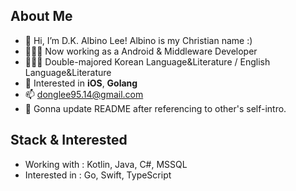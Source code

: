 ## About Me

- 👋 Hi, I’m D.K. Albino Lee! Albino is my Christian name :)
- 👨🏻‍💻 Now working as a Android & Middleware Developer
- 👨🏻‍🎓 Double-majored Korean Language&Literature / English Language&Literature
- 👀 Interested in **iOS**, **Golang**
- 📫 donglee95.14@gmail.com
- 📝 Gonna update README after referencing to other's self-intro.


## Stack & Interested

- Working with : Kotlin, Java, C#, MSSQL
- Interested in : Go, Swift, TypeScript

<!---
dk-albino-lee/dk-albino-lee is a ✨ special ✨ repository because its `README.md` (this file) appears on your GitHub profile.
You can click the Preview link to take a look at your changes.
--->
